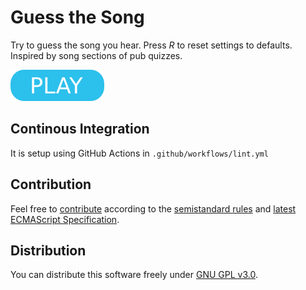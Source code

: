 # Guess the Song

Try to guess the song you hear. Press _R_ to reset settings to defaults. Inspired by song sections of pub quizzes.

[![button](play.png)](https://alecmccutcheon.github.io/Songless/gts.html)

## Continous Integration

It is setup using GitHub Actions in `.github/workflows/lint.yml`

## Contribution

Feel free to [contribute](https://github.com/AlecMcCutcheon/Songless/issues) according to the [semistandard rules](https://github.com/Flet/semistandard) and [latest ECMAScript Specification](https://www.ecma-international.org/ecma-262).

## Distribution

You can distribute this software freely under [GNU GPL v3.0](https://github.com/AlecMcCutcheon/Songless/blob/master/LICENSE).
